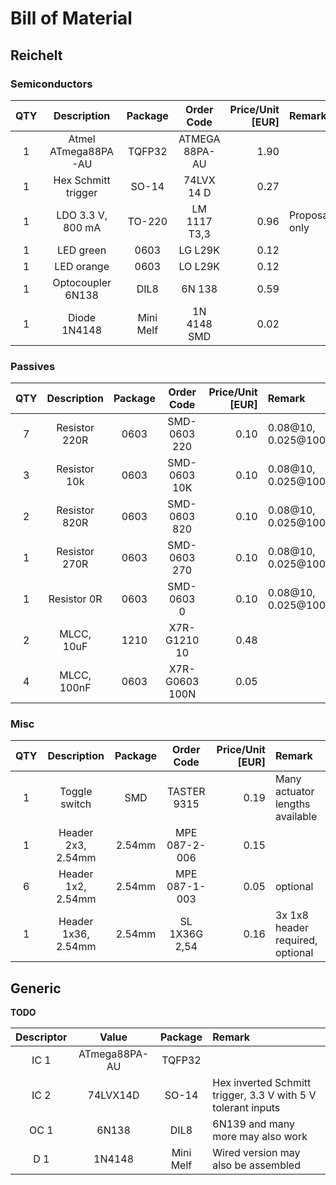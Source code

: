 # Bill of Material
## Reichelt

### Semiconductors

|QTY| Description           | Package   | Order Code                | Price/Unit [EUR]  | Remark                                                |
|:-:|:---------------------:|:---------:|:-------------------------:|------------------:|:------------------------------------------------------|
| 1 | Atmel ATmega88PA-AU   | TQFP32    | ATMEGA 88PA-AU            | 1.90              |                                                       |
| 1 | Hex Schmitt trigger   | SO-14     | 74LVX 14 D                | 0.27              |                                                       |
| 1 | LDO 3.3 V, 800 mA     | TO-220    | LM 1117 T3,3              | 0.96              | Proposal only                                         |
| 1 | LED green             | 0603      | LG L29K                   | 0.12              |                                                       |
| 1 | LED orange            | 0603      | LO L29K                   | 0.12              |                                                       |
| 1 | Optocoupler 6N138     | DIL8      | 6N 138                    | 0.59              |                                                       |
| 1 | Diode 1N4148          | Mini Melf | 1N 4148 SMD               | 0.02              |                                                       |

### Passives
 
|QTY| Description           | Package   | Order Code                | Price/Unit [EUR]  | Remark                                                |
|:-:|:---------------------:|:---------:|:-------------------------:|------------------:|:------------------------------------------------------|
| 7 | Resistor 220R         | 0603      | SMD-0603 220              | 0.10              | 0.08@10, 0.025@100                                    |
| 3 | Resistor 10k          | 0603      | SMD-0603 10K              | 0.10              | 0.08@10, 0.025@100                                    |
| 2 | Resistor 820R         | 0603      | SMD-0603 820              | 0.10              | 0.08@10, 0.025@100                                    |
| 1 | Resistor 270R         | 0603      | SMD-0603 270              | 0.10              | 0.08@10, 0.025@100                                    |
| 1 | Resistor 0R           | 0603      | SMD-0603 0                | 0.10              | 0.08@10, 0.025@100                                    |
| 2 | MLCC, 10uF            | 1210      | X7R-G1210 10              | 0.48              |                                                       |
| 4 | MLCC, 100nF           | 0603      | X7R-G0603 100N            | 0.05              |                                                       |

### Misc

|QTY| Description           | Package   | Order Code                | Price/Unit [EUR]  | Remark                                                |
|:-:|:---------------------:|:---------:|:-------------------------:|------------------:|:------------------------------------------------------|
| 1 | Toggle switch         | SMD       | TASTER 9315               | 0.19              | Many actuator lengths available                       |
| 1 | Header 2x3, 2.54mm    | 2.54mm    | MPE 087-2-006             | 0.15              |                                                       |
| 6 | Header 1x2, 2.54mm    | 2.54mm    | MPE 087-1-003             | 0.05              | optional                                              |
| 1 | Header 1x36, 2.54mm   | 2.54mm    | SL 1X36G 2,54             | 0.16              | 3x 1x8 header required, optional                      |

## Generic
**TODO**

|Descriptor| Value          | Package   | Remark                                                                                                |
|:--------:|:--------------:|:---------:|:------------------------------------------------------------------------------------------------------|
| IC 1     | ATmega88PA-AU  | TQFP32    |                                                                                                       |
| IC 2     | 74LVX14D       | SO-14     | Hex inverted Schmitt trigger, 3.3 V with 5 V tolerant inputs                                          |
| OC 1     | 6N138          | DIL8      | 6N139 and many more may also work                                                                     |
| D 1      | 1N4148         | Mini Melf | Wired version may also be assembled                                                                   |

